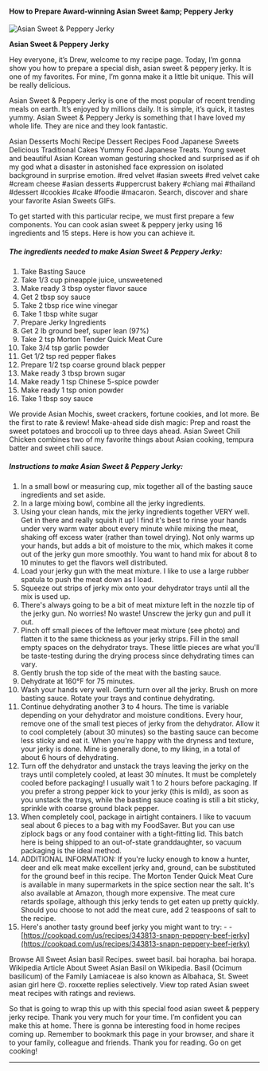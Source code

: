             

#### How to Prepare Award-winning Asian Sweet &amp;amp; Peppery Jerky

![Asian Sweet &amp; Peppery Jerky](https://img-global.cpcdn.com/recipes/5868020118323200/751x532cq70/asian-sweet-peppery-jerky-recipe-main-photo.jpg)

**Asian Sweet &amp; Peppery Jerky**

Hey everyone, it’s Drew, welcome to my recipe page. Today, I’m gonna show you how to prepare a special dish, asian sweet & peppery jerky. It is one of my favorites. For mine, I’m gonna make it a little bit unique. This will be really delicious.

Asian Sweet & Peppery Jerky is one of the most popular of recent trending meals on earth. It’s enjoyed by millions daily. It is simple, it’s quick, it tastes yummy. Asian Sweet & Peppery Jerky is something that I have loved my whole life. They are nice and they look fantastic.

Asian Desserts Mochi Recipe Dessert Recipes Food Japanese Sweets Delicious Traditional Cakes Yummy Food Japanese Treats. Young sweet and beautiful Asian Korean woman gesturing shocked and surprised as if oh my god what a disaster in astonished face expression on isolated background in surprise emotion. #red velvet #asian sweets #red velvet cake #cream cheese #asian desserts #uppercrust bakery #chiang mai #thailand #dessert #cookies #cake #foodie #macaron. Search, discover and share your favorite Asian Sweets GIFs.

To get started with this particular recipe, we must first prepare a few components. You can cook asian sweet & peppery jerky using 16 ingredients and 15 steps. Here is how you can achieve it.

##### The ingredients needed to make Asian Sweet & Peppery Jerky:

1.  Take Basting Sauce
2.  Take 1/3 cup pineapple juice, unsweetened
3.  Make ready 3 tbsp oyster flavor sauce
4.  Get 2 tbsp soy sauce
5.  Take 2 tbsp rice wine vinegar
6.  Take 1 tbsp white sugar
7.  Prepare Jerky Ingredients
8.  Get 2 lb ground beef, super lean (97%)
9.  Take 2 tsp Morton Tender Quick Meat Cure
10.  Take 3/4 tsp garlic powder
11.  Get 1/2 tsp red pepper flakes
12.  Prepare 1/2 tsp coarse ground black pepper
13.  Make ready 3 tbsp brown sugar
14.  Make ready 1 tsp Chinese 5-spice powder
15.  Make ready 1 tsp onion powder
16.  Take 1 tbsp soy sauce

We provide Asian Mochis, sweet crackers, fortune cookies, and lot more. Be the first to rate & review! Make-ahead side dish magic: Prep and roast the sweet potatoes and broccoli up to three days ahead. Asian Sweet Chili Chicken combines two of my favorite things about Asian cooking, tempura batter and sweet chili sauce.

##### Instructions to make Asian Sweet & Peppery Jerky:

1.  In a small bowl or measuring cup, mix together all of the basting sauce ingredients and set aside.
2.  In a large mixing bowl, combine all the jerky ingredients.
3.  Using your clean hands, mix the jerky ingredients together VERY well. Get in there and really squish it up! I find it's best to rinse your hands under very warm water about every minute while mixing the meat, shaking off excess water (rather than towel drying). Not only warms up your hands, but adds a bit of moisture to the mix, which makes it come out of the jerky gun more smoothly. You want to hand mix for about 8 to 10 minutes to get the flavors well distributed.
4.  Load your jerky gun with the meat mixture. I like to use a large rubber spatula to push the meat down as I load.
5.  Squeeze out strips of jerky mix onto your dehydrator trays until all the mix is used up.
6.  There's always going to be a bit of meat mixture left in the nozzle tip of the jerky gun. No worries! No waste! Unscrew the jerky gun and pull it out.
7.  Pinch off small pieces of the leftover meat mixture (see photo) and flatten it to the same thickness as your jerky strips. Fill in the small empty spaces on the dehydrator trays. These little pieces are what you'll be taste-testing during the drying process since dehydrating times can vary.
8.  Gently brush the top side of the meat with the basting sauce.
9.  Dehydrate at 160°F for 75 minutes.
10.  Wash your hands very well. Gently turn over all the jerky. Brush on more basting sauce. Rotate your trays and continue dehydrating.
11.  Continue dehydrating another 3 to 4 hours. The time is variable depending on your dehydrator and moisture conditions. Every hour, remove one of the small test pieces of jerky from the dehydrator. Allow it to cool completely (about 30 minutes) so the basting sauce can become less sticky and eat it. When you're happy with the dryness and texture, your jerky is done. Mine is generally done, to my liking, in a total of about 6 hours of dehydrating.
12.  Turn off the dehydrator and unstack the trays leaving the jerky on the trays until completely cooled, at least 30 minutes. It must be completely cooled before packaging! I usually wait 1 to 2 hours before packaging. If you prefer a strong pepper kick to your jerky (this is mild), as soon as you unstack the trays, while the basting sauce coating is still a bit sticky, sprinkle with coarse ground black pepper.
13.  When completely cool, package in airtight containers. I like to vacuum seal about 6 pieces to a bag with my FoodSaver. But you can use ziplock bags or any food container with a tight-fitting lid. This batch here is being shipped to an out-of-state granddaughter, so vacuum packaging is the ideal method.
14.  ADDITIONAL INFORMATION: If you're lucky enough to know a hunter, deer and elk meat make excellent jerky and, ground, can be substituted for the ground beef in this recipe. The Morton Tender Quick Meat Cure is available in many supermarkets in the spice section near the salt. It's also available at Amazon, though more expensive. The meat cure retards spoilage, although this jerky tends to get eaten up pretty quickly. Should you choose to not add the meat cure, add 2 teaspoons of salt to the recipe.
15.  Here's another tasty ground beef jerky you might want to try: - - [https://cookpad.com/us/recipes/343813-snapn-peppery-beef-jerky](https://cookpad.com/us/recipes/343813-snapn-peppery-beef-jerky)

Browse All Sweet Asian basil Recipes. sweet basil. bai horapha. bai horapa. Wikipedia Article About Sweet Asian Basil on Wikipedia. Basil (Ocimum basilicum) of the Family Lamiaceae is also known as Albahaca, St. Sweet asian girl here 😉. roxxette replies selectively. View top rated Asian sweet meat recipes with ratings and reviews.

So that is going to wrap this up with this special food asian sweet & peppery jerky recipe. Thank you very much for your time. I’m confident you can make this at home. There is gonna be interesting food in home recipes coming up. Remember to bookmark this page in your browser, and share it to your family, colleague and friends. Thank you for reading. Go on get cooking!

* * *